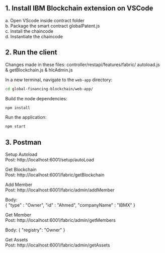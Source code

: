 
## 1. Install IBM Blockchain extension on VSCode
a. Open VScode inside contract folder  
b. Package the smart contract globalPatent.js  
c. Install the chaincode  
d. Instantiate the chaincode  

## 2. Run the client 
Changes made in these files: controller/restapi/features/fabric/ autoload.js & getBlockchain.js & hlcAdmin.js

In a new terminal, navigate to the `web-app` directory:

  ```bash
  cd global-financing-blockchain/web-app/
  ```

  Build the node dependencies:
  ```bash
  npm install
  ```

  Run the application:
  ```bash
  npm start
  ```

## 3. Postman

Setup Autoload  
Post:
http://localhost:6001/setup/autoLoad  

Get Blockchain  
Post:
http://localhost:6001/fabric/getBlockchain  

Add Member  
Post:
http://localhost:6001/fabric/admin/addMember  

Body:  
{
	"type" : "Owner",
	"id" : "Ahmed",
	"companyName" : "IBMX"
}  

Get Member  
Post:
http://localhost:6001/fabric/admin/getMembers  

Body:
{
	"registry": "Owner"
}  

Get Assets  
Post: 
http://localhost:6001/fabric/admin/getAssets  
